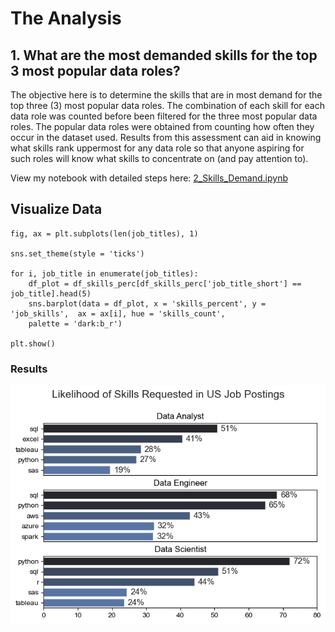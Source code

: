 # The Analysis

## 1. What are the most demanded skills for the   top 3 most popular data roles?

The objective here is to determine the skills that are in most demand for the top three (3) most popular data roles. The combination of each skill for each data role was counted before been filtered for the three most popular data roles. The popular data roles were obtained from counting how often they occur in the dataset used. 
Results from this assessment can aid in knowing what skills rank uppermost for any data role so that anyone aspiring for such roles will know what skills to concentrate on (and pay attention to).


View my notebook with detailed steps here:
[2_Skills_Demand.ipynb](3_Project\2_Skills_Demand.ipynb)

## Visualize Data

    
    fig, ax = plt.subplots(len(job_titles), 1)

    sns.set_theme(style = 'ticks')

    for i, job_title in enumerate(job_titles):
        df_plot = df_skills_perc[df_skills_perc['job_title_short'] == job_title].head(5)
        sns.barplot(data = df_plot, x = 'skills_percent', y = 'job_skills',  ax = ax[i], hue = 'skills_count', 
        palette = 'dark:b_r')

    plt.show()




### Results
![Visualize the top skills for Data Roles](3_Project\skills_requested_in_US_JobPosts.png)